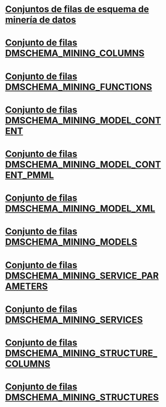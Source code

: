 # [Conjuntos de filas de esquema de minería de datos](data-mining-schema-rowsets.md)
# [Conjunto de filas DMSCHEMA_MINING_COLUMNS](dmschema-mining-columns-rowset.md)
# [Conjunto de filas DMSCHEMA_MINING_FUNCTIONS](dmschema-mining-functions-rowset.md)
# [Conjunto de filas DMSCHEMA_MINING_MODEL_CONTENT](dmschema-mining-model-content-rowset.md)
# [Conjunto de filas DMSCHEMA_MINING_MODEL_CONTENT_PMML](dmschema-mining-model-content-pmml-rowset.md)
# [Conjunto de filas DMSCHEMA_MINING_MODEL_XML](dmschema-mining-model-xml-rowset.md)
# [Conjunto de filas DMSCHEMA_MINING_MODELS](dmschema-mining-models-rowset.md)
# [Conjunto de filas DMSCHEMA_MINING_SERVICE_PARAMETERS](dmschema-mining-service-parameters-rowset.md)
# [Conjunto de filas DMSCHEMA_MINING_SERVICES](dmschema-mining-services-rowset.md)
# [Conjunto de filas DMSCHEMA_MINING_STRUCTURE_COLUMNS](dmschema-mining-structure-columns-rowset.md)
# [Conjunto de filas DMSCHEMA_MINING_STRUCTURES](dmschema-mining-structures-rowset.md)
